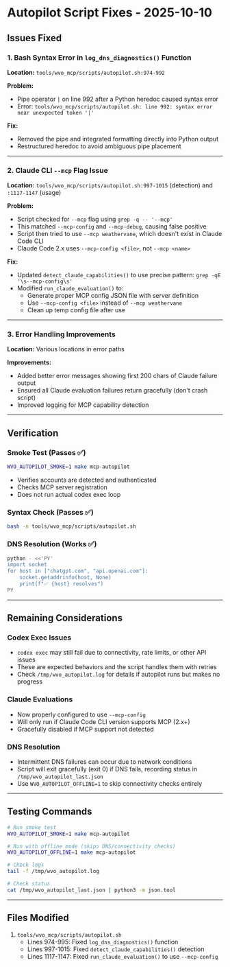 # Autopilot Script Fixes - 2025-10-10

## Issues Fixed

### 1. **Bash Syntax Error in `log_dns_diagnostics()` Function**
**Location:** `tools/wvo_mcp/scripts/autopilot.sh:974-992`

**Problem:**
- Pipe operator `|` on line 992 after a Python heredoc caused syntax error
- Error: `tools/wvo_mcp/scripts/autopilot.sh: line 992: syntax error near unexpected token '|'`

**Fix:**
- Removed the pipe and integrated formatting directly into Python output
- Restructured heredoc to avoid ambiguous pipe placement

---

### 2. **Claude CLI `--mcp` Flag Issue**
**Location:** `tools/wvo_mcp/scripts/autopilot.sh:997-1015` (detection) and `:1117-1147` (usage)

**Problem:**
- Script checked for `--mcp` flag using `grep -q -- '--mcp'`
- This matched `--mcp-config` and `--mcp-debug`, causing false positive
- Script then tried to use `--mcp weathervane`, which doesn't exist in Claude Code CLI
- Claude Code 2.x uses `--mcp-config <file>`, not `--mcp <name>`

**Fix:**
- Updated `detect_claude_capabilities()` to use precise pattern: `grep -qE '\s--mcp-config\s'`
- Modified `run_claude_evaluation()` to:
  - Generate proper MCP config JSON file with server definition
  - Use `--mcp-config <file>` instead of `--mcp weathervane`
  - Clean up temp config file after use

---

### 3. **Error Handling Improvements**
**Location:** Various locations in error paths

**Improvements:**
- Added better error messages showing first 200 chars of Claude failure output
- Ensured all Claude evaluation failures return gracefully (don't crash script)
- Improved logging for MCP capability detection

---

## Verification

### Smoke Test (Passes ✅)
```bash
WVO_AUTOPILOT_SMOKE=1 make mcp-autopilot
```
- Verifies accounts are detected and authenticated
- Checks MCP server registration
- Does not run actual codex exec loop

### Syntax Check (Passes ✅)
```bash
bash -n tools/wvo_mcp/scripts/autopilot.sh
```

### DNS Resolution (Works ✅)
```bash
python - <<'PY'
import socket
for host in ["chatgpt.com", "api.openai.com"]:
    socket.getaddrinfo(host, None)
    print(f"✅ {host} resolves")
PY
```

---

## Remaining Considerations

### Codex Exec Issues
- `codex exec` may still fail due to connectivity, rate limits, or other API issues
- These are expected behaviors and the script handles them with retries
- Check `/tmp/wvo_autopilot.log` for details if autopilot runs but makes no progress

### Claude Evaluations
- Now properly configured to use `--mcp-config`
- Will only run if Claude Code CLI version supports MCP (2.x+)
- Gracefully disabled if MCP support not detected

### DNS Resolution
- Intermittent DNS failures can occur due to network conditions
- Script will exit gracefully (exit 0) if DNS fails, recording status in `/tmp/wvo_autopilot_last.json`
- Use `WVO_AUTOPILOT_OFFLINE=1` to skip connectivity checks entirely

---

## Testing Commands

```bash
# Run smoke test
WVO_AUTOPILOT_SMOKE=1 make mcp-autopilot

# Run with offline mode (skips DNS/connectivity checks)
WVO_AUTOPILOT_OFFLINE=1 make mcp-autopilot

# Check logs
tail -f /tmp/wvo_autopilot.log

# Check status
cat /tmp/wvo_autopilot_last.json | python3 -m json.tool
```

---

## Files Modified
1. `tools/wvo_mcp/scripts/autopilot.sh`
   - Lines 974-995: Fixed `log_dns_diagnostics()` function
   - Lines 997-1015: Fixed `detect_claude_capabilities()` detection
   - Lines 1117-1147: Fixed `run_claude_evaluation()` to use `--mcp-config`
